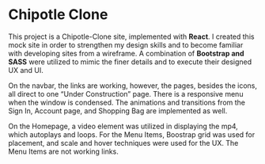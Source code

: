 # Chipotle Clone

This project is a Chipotle-Clone site, implemented with **React**. 
I created this mock site in order to strengthen my design skills and to become familiar with developing sites from a wireframe. 
A combination of **Bootstrap and SASS** were utilized to mimic the finer details and to execute their designed UX and UI.

On the navbar, the links are working, however, the pages, besides the icons, all direct to one “Under Construction” page. 
There is a responsive menu when the window is condensed. 
The animations and transitions from the Sign In, Account page, and Shopping Bag are implemented as well. 

On the Homepage, a video element was utilized in displaying the mp4, which autoplays and loops. 
For the Menu Items, Boostrap grid was used for placement, and scale and hover techniques were used for the UX. 
The Menu Items are not working links.

